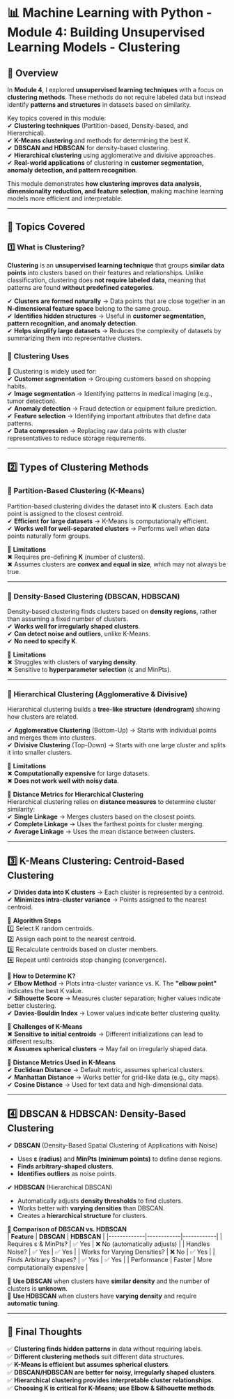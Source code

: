 # 📊 Machine Learning with Python - Module 4: Building Unsupervised Learning Models - Clustering

## 📖 Overview

In **Module 4**, I explored **unsupervised learning techniques** with a focus on **clustering methods**. These methods do not require labeled data but instead identify **patterns and structures** in datasets based on similarity.

Key topics covered in this module:  
✔ **Clustering techniques** (Partition-based, Density-based, and Hierarchical).  
✔ **K-Means clustering** and methods for determining the best K.  
✔ **DBSCAN and HDBSCAN** for density-based clustering.  
✔ **Hierarchical clustering** using agglomerative and divisive approaches.  
✔ **Real-world applications** of clustering in **customer segmentation, anomaly detection, and pattern recognition**.

This module demonstrates **how clustering improves data analysis, dimensionality reduction, and feature selection**, making machine learning models more efficient and interpretable.

---

## 📌 Topics Covered

### 1️⃣ **What is Clustering?**

**Clustering** is an **unsupervised learning technique** that groups **similar data points** into clusters based on their features and relationships. Unlike classification, clustering does **not require labeled data**, meaning that patterns are found **without predefined categories**.

✔ **Clusters are formed naturally** → Data points that are close together in an **N-dimensional feature space** belong to the same group.  
✔ **Identifies hidden structures** → Useful in **customer segmentation, pattern recognition, and anomaly detection**.  
✔ **Helps simplify large datasets** → Reduces the complexity of datasets by summarizing them into representative clusters.

### **📌 Clustering Uses**

🚀 Clustering is widely used for:  
✔ **Customer segmentation** → Grouping customers based on shopping habits.  
✔ **Image segmentation** → Identifying patterns in medical imaging (e.g., tumor detection).  
✔ **Anomaly detection** → Fraud detection or equipment failure prediction.  
✔ **Feature selection** → Identifying important attributes that define data patterns.  
✔ **Data compression** → Replacing raw data points with cluster representatives to reduce storage requirements.

---

## **2️⃣ Types of Clustering Methods**

### **📌 Partition-Based Clustering (K-Means)**

Partition-based clustering divides the dataset into **K** clusters. Each data point is assigned to the closest centroid.  
✔ **Efficient for large datasets** → K-Means is computationally efficient.  
✔ **Works well for well-separated clusters** → Performs well when data points naturally form groups.

📌 **Limitations**  
✖ Requires pre-defining **K** (number of clusters).  
✖ Assumes clusters are **convex and equal in size**, which may not always be true.

---

### **📌 Density-Based Clustering (DBSCAN, HDBSCAN)**

Density-based clustering finds clusters based on **density regions**, rather than assuming a fixed number of clusters.  
✔ **Works well for irregularly shaped clusters**.  
✔ **Can detect noise and outliers**, unlike K-Means.  
✔ **No need to specify K**.

📌 **Limitations**  
✖ Struggles with clusters of **varying density**.  
✖ Sensitive to **hyperparameter selection** (ε and MinPts).

---

### **📌 Hierarchical Clustering (Agglomerative & Divisive)**

Hierarchical clustering builds a **tree-like structure (dendrogram)** showing how clusters are related.

✔ **Agglomerative Clustering** (Bottom-Up) → Starts with individual points and merges them into clusters.  
✔ **Divisive Clustering** (Top-Down) → Starts with one large cluster and splits it into smaller clusters.

📌 **Limitations**  
✖ **Computationally expensive** for large datasets.  
✖ **Does not work well with noisy data**.

📌 **Distance Metrics for Hierarchical Clustering**  
Hierarchical clustering relies on **distance measures** to determine cluster similarity:  
✔ **Single Linkage** → Merges clusters based on the closest points.  
✔ **Complete Linkage** → Uses the farthest points for cluster merging.  
✔ **Average Linkage** → Uses the mean distance between clusters.

---

## **3️⃣ K-Means Clustering: Centroid-Based Clustering**

✔ **Divides data into K clusters** → Each cluster is represented by a centroid.  
✔ **Minimizes intra-cluster variance** → Points assigned to the nearest centroid.

📌 **Algorithm Steps**  
1️⃣ Select K random centroids.  
2️⃣ Assign each point to the nearest centroid.  
3️⃣ Recalculate centroids based on cluster members.  
4️⃣ Repeat until centroids stop changing (convergence).

📌 **How to Determine K?**  
✔ **Elbow Method** → Plots intra-cluster variance vs. K. The **"elbow point"** indicates the best K value.  
✔ **Silhouette Score** → Measures cluster separation; higher values indicate better clustering.  
✔ **Davies-Bouldin Index** → Lower values indicate better clustering quality.

📌 **Challenges of K-Means**  
✖ **Sensitive to initial centroids** → Different initializations can lead to different results.  
✖ **Assumes spherical clusters** → May fail on irregularly shaped data.

📌 **Distance Metrics Used in K-Means**  
✔ **Euclidean Distance** → Default metric, assumes spherical clusters.  
✔ **Manhattan Distance** → Works better for grid-like data (e.g., city maps).  
✔ **Cosine Distance** → Used for text data and high-dimensional data.

---

## **4️⃣ DBSCAN & HDBSCAN: Density-Based Clustering**

✔ **DBSCAN** (Density-Based Spatial Clustering of Applications with Noise)

- Uses **ε (radius)** and **MinPts (minimum points)** to define dense regions.
- **Finds arbitrary-shaped clusters**.
- **Identifies outliers** as noise points.

✔ **HDBSCAN** (Hierarchical DBSCAN)

- Automatically adjusts **density thresholds** to find clusters.
- Works better with **varying densities** than DBSCAN.
- Creates a **hierarchical structure** for clusters.

📌 **Comparison of DBSCAN vs. HDBSCAN**  
| **Feature** | **DBSCAN** | **HDBSCAN** |
|-------------|------------|------------|
| Requires ε & MinPts? | ✅ Yes | ❌ No (automatically adjusts) |
| Handles Noise? | ✅ Yes | ✅ Yes |
| Works for Varying Densities? | ❌ No | ✅ Yes |
| Finds Arbitrary Shapes? | ✅ Yes | ✅ Yes |
| Performance | Faster | More computationally expensive |

🚀 **Use DBSCAN** when clusters have **similar density** and the number of clusters is **unknown**.  
🚀 **Use HDBSCAN** when clusters have **varying density** and require **automatic tuning**.

---

## **📂 Final Thoughts**

✅ **Clustering finds hidden patterns** in data without requiring labels.  
✅ **Different clustering methods** suit different data structures.  
✅ **K-Means is efficient but assumes spherical clusters**.  
✅ **DBSCAN/HDBSCAN are better for noisy, irregularly shaped clusters**.  
✅ **Hierarchical clustering provides interpretable cluster relationships**.  
✅ **Choosing K is critical for K-Means; use Elbow & Silhouette methods**.
